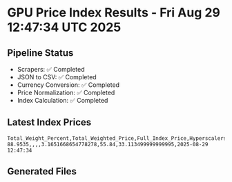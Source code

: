 # GPU Price Index Results - Fri Aug 29 12:47:34 UTC 2025

## Pipeline Status
- Scrapers: ✅ Completed
- JSON to CSV: ✅ Completed
- Currency Conversion: ✅ Completed
- Price Normalization: ✅ Completed
- Index Calculation: ✅ Completed

## Latest Index Prices
```
Total_Weight_Percent,Total_Weighted_Price,Full_Index_Price,Hyperscalers_Only_Price,Non_Hyperscalers_Only_Price,Hyperscaler_Weight,Non_Hyperscaler_Weight,Calculation_Date
88.9535,,,,3.1651668654778278,55.84,33.113499999999995,2025-08-29 12:47:34
```

## Generated Files
```
```
